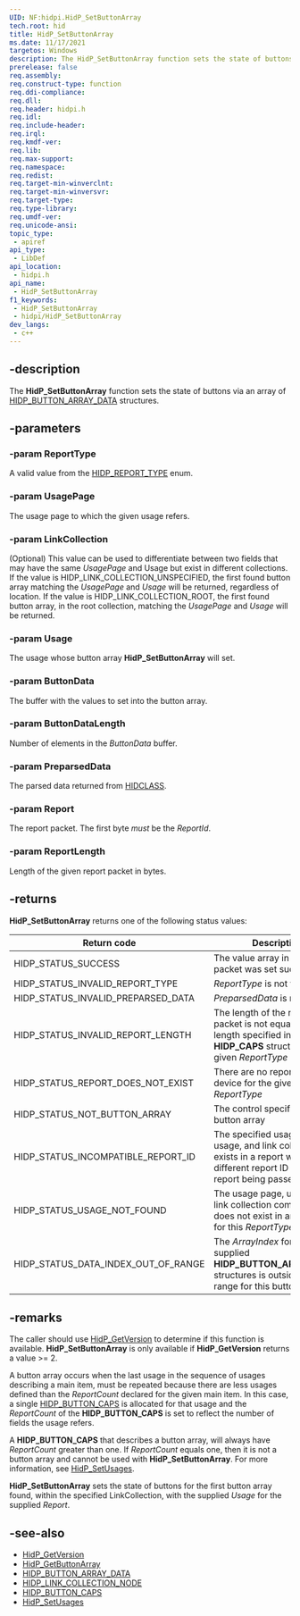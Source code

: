 ```yaml
---
UID: NF:hidpi.HidP_SetButtonArray
tech.root: hid
title: HidP_SetButtonArray
ms.date: 11/17/2021
targetos: Windows
description: The HidP_SetButtonArray function sets the state of buttons via an array of HIDP_BUTTON_ARRAY_DATA structures.
prerelease: false
req.assembly: 
req.construct-type: function
req.ddi-compliance: 
req.dll: 
req.header: hidpi.h
req.idl: 
req.include-header: 
req.irql: 
req.kmdf-ver: 
req.lib: 
req.max-support: 
req.namespace: 
req.redist: 
req.target-min-winverclnt: 
req.target-min-winversvr: 
req.target-type: 
req.type-library: 
req.umdf-ver: 
req.unicode-ansi: 
topic_type:
 - apiref
api_type:
 - LibDef
api_location:
 - hidpi.h
api_name:
 - HidP_SetButtonArray
f1_keywords:
 - HidP_SetButtonArray
 - hidpi/HidP_SetButtonArray
dev_langs:
 - c++
---
```


## -description

The **HidP_SetButtonArray** function sets the state of buttons via an array of [HIDP_BUTTON_ARRAY_DATA](ns-hidpi-hidp_button_array_data.md) structures.

## -parameters

### -param ReportType

A valid value from the [HIDP_REPORT_TYPE](ne-hidpi-_hidp_report_type.md) enum.

### -param UsagePage

The usage page to which the given usage refers.

### -param LinkCollection

(Optional) This value can be used to differentiate between two fields that may have the same *UsagePage* and Usage but exist in different collections. If the value is HIDP_LINK_COLLECTION_UNSPECIFIED, the first found button array matching the *UsagePage* and *Usage* will be returned, regardless of location. If the value is HIDP_LINK_COLLECTION_ROOT, the first found button array, in the root collection, matching the *UsagePage* and *Usage* will be returned.

### -param Usage

The usage whose button array **HidP_SetButtonArray** will set.

### -param ButtonData

The buffer with the values to set into the button array.

### -param ButtonDataLength

Number of elements in the *ButtonData* buffer.

### -param PreparsedData

The parsed data returned from [HIDCLASS](../hidclass/index.md).

### -param Report

The report packet. The first byte *must* be the *ReportId*.

### -param ReportLength

Length of the given report packet in bytes.

## -returns

**HidP_SetButtonArray** returns one of the following status values:

| Return code                         | Description                                                                                                                        |
|-------------------------------------|------------------------------------------------------------------------------------------------------------------------------------|
| HIDP_STATUS_SUCCESS                 | The value array in the report packet was set successfully                                                                          |
| HIDP_STATUS_INVALID_REPORT_TYPE     | *ReportType* is not valid                                                                                                          |
| HIDP_STATUS_INVALID_PREPARSED_DATA  | *PreparsedData* is not valid                                                                                                       |
| HIDP_STATUS_INVALID_REPORT_LENGTH   | The length of the report packet is not equal to the length specified in the **HIDP_CAPS** structure for the given *ReportType*     |
| HIDP_STATUS_REPORT_DOES_NOT_EXIST   | There are no reports on this device for the given *ReportType*                                                                     |
| HIDP_STATUS_NOT_BUTTON_ARRAY        | The control specified is not a button array                                                                                        |
| HIDP_STATUS_INCOMPATIBLE_REPORT_ID  | The specified usage page, usage, and link collection exists in a report with a different report ID than the report being passed in |
| HIDP_STATUS_USAGE_NOT_FOUND         | The usage page, usage, and link collection combination does not exist in any reports for this *ReportType*                         |
| HIDP_STATUS_DATA_INDEX_OUT_OF_RANGE | The *ArrayIndex* for one of the supplied **HIDP_BUTTON_ARRAY_DATA** structures is outside the valid range for this button array    |

## -remarks

The caller should use [HidP_GetVersion](nf-hidpi-hidp_getversion.md) to determine if this function is available. **HidP_SetButtonArray** is only available if **HidP_GetVersion** returns a value >= 2.

A button array occurs when the last usage in the sequence of usages describing a main item, must be repeated because there are less usages defined than the *ReportCount* declared for the given main item. In this case, a single [HIDP_BUTTON_CAPS](ns-hidpi-_hidp_button_caps.md) is allocated for that usage and the *ReportCount* of the **HIDP_BUTTON_CAPS** is set to reflect the number of fields the usage refers.

A **HIDP_BUTTON_CAPS** that describes a button array, will always have *ReportCount* greater than one. If *ReportCount* equals one, then it is not a button array and cannot be used with **HidP_SetButtonArray**. For more information, see [HidP_SetUsages](nf-hidpi-hidp_setusages.md).

**HidP_SetButtonArray** sets the state of buttons for the first button array found, within the specified LinkCollection, with the supplied *Usage* for the supplied *Report*.

## -see-also

- [HidP_GetVersion](nf-hidpi-hidp_getversion.md)
- [HidP_GetButtonArray](nf-hidpi-hidp_getbuttonarray.md)
- [HIDP_BUTTON_ARRAY_DATA](ns-hidpi-hidp_button_array_data.md)
- [HIDP_LINK_COLLECTION_NODE](ns-hidpi-_hidp_link_collection_node.md)
- [HIDP_BUTTON_CAPS](ns-hidpi-_hidp_button_caps.md)
- [HidP_SetUsages](nf-hidpi-hidp_setusages.md)
